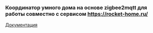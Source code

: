 ### Координатор умного дома на основе zigbee2mqtt для работы совместно с сервисом https://rocket-home.ru/

[Документация](https://github.com/rocket-home/z2m-docker/wiki)
